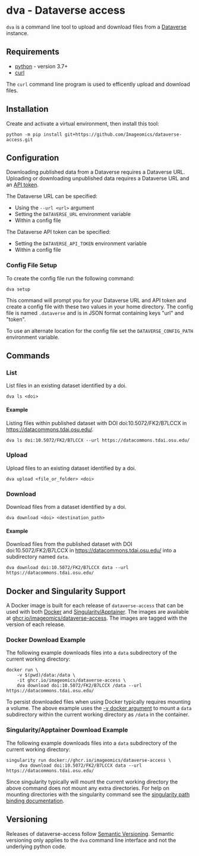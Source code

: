 # dva - Dataverse access
`dva` is a command line tool to upload and download files from a [Dataverse](https://dataverse.org/) instance.

## Requirements
- [python](https://www.python.org/) - version 3.7+
- [curl](https://curl.se/)

The `curl` command line program is used to efficently upload and download files.

## Installation
Create and activate a virtual environment, then install this tool:
```
python -m pip install git+https://github.com/Imageomics/dataverse-access.git
```

## Configuration
Downloading published data from a Dataverse requires a Dataverse URL.
Uploading or downloading unpublished data requires a Dataverse URL and an [API token](https://guides.dataverse.org/en/latest/user/account.html#api-token).

The Dataverse URL can be specified:
- Using the `--url <url>` argument
- Setting the `DATAVERSE_URL` environment variable
- Within a config file

The Dataverse API token can be specified:
- Setting the `DATAVERSE_API_TOKEN` environment variable
- Within a config file

### Config File Setup
To create the config file run the following command:
```
dva setup
``` 
This command will prompt you for your Dataverse URL and API token and create a config file
with these two values in your home directory. The config file is named `.dataverse` and is in 
JSON format containing keys "url" and "token".

To use an alternate location for the config file set the `DATAVERSE_CONFIG_PATH` environment variable.

## Commands

### List
List files in an existing dataset identified by a doi.
```
dva ls <doi>
```

#### Example
Listing files within published dataset with DOI doi:10.5072/FK2/B7LCCX in https://datacommons.tdai.osu.edu/.
```
dva ls doi:10.5072/FK2/B7LCCX --url https://datacommons.tdai.osu.edu/
```

### Upload
Upload files to an existing dataset identified by a doi.
```
dva upload <file_or_folder> <doi>
```

### Download
Download files from a dataset identified by a doi.
```
dva download <doi> <destination_path>
```

#### Example
Download files from the published dataset with DOI doi:10.5072/FK2/B7LCCX in https://datacommons.tdai.osu.edu/ into a subdirectory named `data`.
```
dva download doi:10.5072/FK2/B7LCCX data --url https://datacommons.tdai.osu.edu/
```

## Docker and Singularity Support
A Docker image is built for each release of `dataverse-access` that can be used with both [Docker](https://www.docker.com/) and [Singularity/Apptainer](https://apptainer.org/). The images are available at [ghcr.io/imageomics/dataverse-access](https://github.com/Imageomics/dataverse-access/pkgs/container/dataverse-access). The images are tagged with the version of each release.

### Docker Download Example
The following example downloads files into a `data` subdirectory of the current working directory:
```
docker run \
    -v $(pwd)/data:/data \
    -it ghcr.io/imageomics/dataverse-access \
    dva download doi:10.5072/FK2/B7LCCX /data --url https://datacommons.tdai.osu.edu/
```
To persist downloaded files when using Docker typically requires mounting a volume.
The above example uses the [-v docker argument](https://docs.docker.com/storage/volumes/#choose-the--v-or---mount-flag) to mount a `data` subdirectory within the current working directory as `/data` in the container.

### Singularity/Apptainer Download Example
The following example downloads files into a `data` subdirectory of the current working directory:
```
singularity run docker://ghcr.io/imageomics/dataverse-access \
     dva download doi:10.5072/FK2/B7LCCX data --url https://datacommons.tdai.osu.edu/
```
Since singularity typically will mount the current working directory the above command does not mount any extra directories.
For help on mounting directories with the singularity command see the [singularity path binding documentation](https://apptainer.org/docs/user/main/bind_paths_and_mounts.html#user-defined-bind-paths).

## Versioning
Releases of dataverse-access follow [Semantic Versioning](https://semver.org/).  Semantic versioning only applies to the `dva` command line interface and not the underlying python code. 

